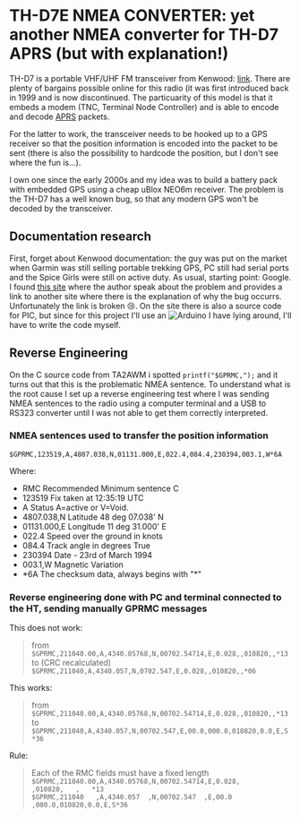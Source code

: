 # TH-D7E NMEA CONVERTER: yet another NMEA converter for TH-D7 APRS (but with explanation!)
TH-D7 is a portable VHF/UHF FM transceiver from Kenwood: [link](https://www.kenwood.com/i/products/info/amateur/thd7ae.html).
There are plenty of bargains possible online for this radio (it was first introduced back in 1999 and is now discontinued.
The particuarity of this model is that it embeds a modem (TNC, Terminal Node Controller) and is able to encode and decode [APRS](https://aprs.fi/) packets.

For the latter to work, the transceiver needs to be hooked up to a GPS receiver so that the position information is encoded into the packet to be sent (there is also the possibility to hardcode the position, but I don't see where the fun is...).

I own one since the early 2000s and my idea was to build a battery pack with embedded GPS using a cheap uBlox NEO6m receiver.
The problem is the TH-D7 has a well known bug, so that any modern GPS won't be decoded by the transceiver.

## Documentation research
First, forget about Kenwood documentation: the guy was put on the market when Garmin was still selling portable trekking GPS, PC still had serial ports and the Spice Girls were still on active duty.
As usual, starting point: Google. I found [this site](https://www.qsl.net/ta1md/projects/nmeacon.htm) where the author speak about the problem and provides a link to another site where there is the explanation of why the bug occurrs. Unfortunately the link is broken 😢.
On the site there is also a source code for PIC, but since for this project I'll use an ![Arduino](https://img.shields.io/badge/-Arduino-00979D?style=for-the-badge&logo=Arduino&logoColor=white) I have lying around, I'll have to write the code myself.

## Reverse Engineering
On the C source code from TA2AWM i spotted ```printf("$GPRMC,");``` and it turns out that this is the problematic NMEA sentence. To understand what is the root cause I set up a reverse engineering test where I was sending NMEA sentences to the radio using a computer terminal and a USB to RS323 converter until I was not able to get them correctly interpreted.

### NMEA sentences used to transfer the position information
```$GPRMC,123519,A,4807.038,N,01131.000,E,022.4,084.4,230394,003.1,W*6A```

Where:

* RMC           Recommended Minimum sentence C
* 123519        Fix taken at 12:35:19 UTC
* A             Status A=active or V=Void.
* 4807.038,N    Latitude 48 deg 07.038' N
* 01131.000,E   Longitude 11 deg 31.000' E
* 022.4         Speed over the ground in knots
* 084.4         Track angle in degrees True
* 230394        Date - 23rd of March 1994
* 003.1,W       Magnetic Variation
* \*6A          The checksum data, always begins with "\*"

### Reverse engineering done with PC and terminal connected to the HT, sending manually GPRMC messages

This does not work:  
>from ```$GPRMC,211040.00,A,4340.05768,N,00702.54714,E,0.028,,010820,,*13```  
>to (CRC recalculated) ```$GPRMC,211040,A,4340.057,N,0702.547,E,0.028,,010820,,*06```  

This works:  
>from ```$GPRMC,211040.00,A,4340.05768,N,00702.54714,E,0.028,,010820,,*13```  
>to ```$GPRMC,211040,A,4340.057,N,00702.547,E,00.0,000.0,010820,0.0,E,S*36```  

Rule:  
>Each of the RMC fields must have a fixed length  
>```$GPRMC,211040.00,A,4340.05768,N,00702.54714,E,0.028,     ,010820,   ,   *13```  
>```$GPRMC,211040   ,A,4340.057  ,N,00702.547  ,E,00.0 ,000.0,010820,0.0,E,S*36```
